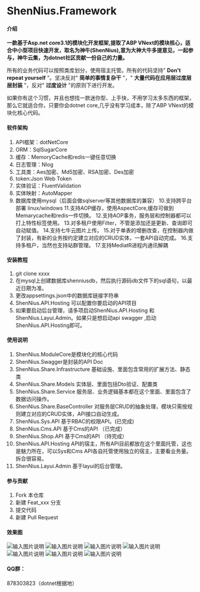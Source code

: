 # ShenNius.Framework

#### 介绍


 **一款基于Asp.net core3.1的模块化开发框架,提取了ABP VNext的模块核心，适合中小型项目快速开发，取名为神牛(ShenNius),意为大神大牛多提意见，一起参与，神牛云集，为dotnet社区贡献一份自己的力量。** 

 所有的业务代码可以按照类库划分，使用宿主托管。所有的代码坚持" **Don't repeat yourself** "。坚决反对" **简单的事情复杂干** "，" **大量代码在应用层过度层层封装** "，反对" **过度设计** "的原则下进行开发。

 如果你有这个习惯，并且也想找一款迷你型、上手快，不用学习太多东西的框架，那么它就适合你，只要你会dotnet core,几乎没有学习成本，除了ABP VNext的模块化核心代码。


#### 软件架构
1. API框架：dotNetCore 
2. ORM：SqlSugarCore 
3. 缓存：MemoryCache和redis一键任意切换
4. 日志管理：Nlog
5. 工具类：Aes加密、Md5加密、RSA加密、Des加密  
6. token:Json Web Token
7. 实体验证：FluentValidation
8. 实体映射：AutoMapper
9. 数据库使用mysql（后面会做sqlserver等其他数据库的兼容）
10.支持跨平台部署 linux/windows
11.支持AOP缓存，使用AspectCore,缓存可做到Memarycache和redis一件切换。
12.支持AOP事务，服务层和控制器都可以打上特性标签使用。
13.对多租户使用Filter，不管是添加还是更新、查询即可自动赋值。
14.支持七牛云图片上传。
15.对于单表的增删改查，在控制器内做了封装，有新的业务按约定建立对应的CRUD实体，一套API自动完成。
16.支持多租户，当然也支持站群管理。
17.支持MediatR进程内通讯解耦

#### 安装教程

1.  git clone  xxxx
2.  在mysql上创建数据库shenniusdb，然后执行源码db文件下的sql语句，以最近日期为准。
3.  更改appsettings.json中的数据库链接字符串
4.  ShenNius.API.Hosting 可以配置你要启动的API项目
5.  如果要启动后台管理，请多项启动ShenNius.API.Hosting  和ShenNius.Layui.Admin。如果只是想启动api swagger ,启动ShenNius.API.Hosting即可。

#### 使用说明

1.   ShenNius.ModuleCore是模块化的核心代码
2.   ShenNius.Swagger是封装的API Doc
3.   ShenNius.Share.Infrastructure 基础设施、里面包含常用的扩展方法、静态类
4.   ShenNius.Share.Models 实体层、里面包括Dto验证、配置类
5.   ShenNius.Share.Service 服务层、业务逻辑基本都在这个里面、里面包含了数据访问操作。
6.   ShenNius.Share.BaseController 对服务层CRUD的抽象处理，模块只需按规则建立对应的CRUD实体，API接口自动生成。
7.   ShenNius.Sys.API  基于RBAC的权限API。(已完成)
8.   ShenNius.Cms.API  基于Cms的API （已完成）
9.   ShenNius.Shop.API  基于Cms的API （待完成）
10.   ShenNius.API.Hosting API的宿主，所有API目前都放在这个里面托管，这也是魅力所在，可以Sys和Cms API各自托管使用独立的宿主，主要看业务量。拆合很容易。
11.  ShenNius.Layui.Admin 基于layui的后台管理。
#### 参与贡献


1.  Fork 本仓库
2.  新建 Feat_xxx 分支
3.  提交代码
4.  新建 Pull Request


#### 效果图
![输入图片说明](https://images.gitee.com/uploads/images/2021/0304/164851_824fb005_1173871.png "1.PNG")
![输入图片说明](https://images.gitee.com/uploads/images/2021/0304/164910_4917a1c1_1173871.png "2.PNG")
![输入图片说明](https://images.gitee.com/uploads/images/2021/0304/164921_d6dff912_1173871.png "3.PNG")
![输入图片说明](https://images.gitee.com/uploads/images/2021/0304/164934_1b63bf8f_1173871.png "4.PNG")
![输入图片说明](https://images.gitee.com/uploads/images/2021/0304/164943_44d2dacd_1173871.png "5.PNG")
![输入图片说明](https://images.gitee.com/uploads/images/2021/0304/165019_be2d1343_1173871.png "api-1.PNG")
![输入图片说明](https://images.gitee.com/uploads/images/2021/0304/165031_41b05a14_1173871.png "api-2.PNG")

#### QQ群：

878303823（dotnet根据地）

